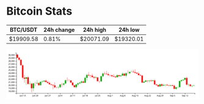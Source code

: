 # Bitcoin Stats

BTC/USDT|24h change|24h high|24h low|
|---|---|---|---|
|$19909.58|0.81%|$20071.09|$19320.01|

<img src="./chart.svg">
